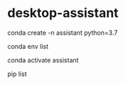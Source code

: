 # desktop-assistant


conda create -n assistant python=3.7

conda env list

conda activate assistant

pip list 
